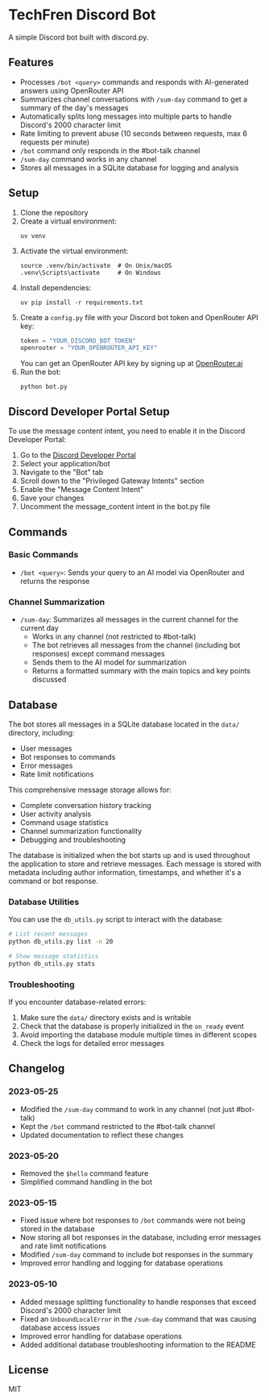 # TechFren Discord Bot

A simple Discord bot built with discord.py.

## Features

- Processes `/bot <query>` commands and responds with AI-generated answers using OpenRouter API
- Summarizes channel conversations with `/sum-day` command to get a summary of the day's messages
- Automatically splits long messages into multiple parts to handle Discord's 2000 character limit
- Rate limiting to prevent abuse (10 seconds between requests, max 6 requests per minute)
- `/bot` command only responds in the #bot-talk channel
- `/sum-day` command works in any channel
- Stores all messages in a SQLite database for logging and analysis

## Setup

1. Clone the repository
2. Create a virtual environment:
   ```
   uv venv
   ```
3. Activate the virtual environment:
   ```
   source .venv/bin/activate  # On Unix/macOS
   .venv\Scripts\activate     # On Windows
   ```
4. Install dependencies:
   ```
   uv pip install -r requirements.txt
   ```
5. Create a `config.py` file with your Discord bot token and OpenRouter API key:
   ```python
   token = "YOUR_DISCORD_BOT_TOKEN"
   openrouter = "YOUR_OPENROUTER_API_KEY"
   ```
   You can get an OpenRouter API key by signing up at [OpenRouter.ai](https://openrouter.ai/)
6. Run the bot:
   ```
   python bot.py
   ```

## Discord Developer Portal Setup

To use the message content intent, you need to enable it in the Discord Developer Portal:

1. Go to the [Discord Developer Portal](https://discord.com/developers/applications/)
2. Select your application/bot
3. Navigate to the "Bot" tab
4. Scroll down to the "Privileged Gateway Intents" section
5. Enable the "Message Content Intent"
6. Save your changes
7. Uncomment the message_content intent in the bot.py file

## Commands

### Basic Commands

- `/bot <query>`: Sends your query to an AI model via OpenRouter and returns the response

### Channel Summarization

- `/sum-day`: Summarizes all messages in the current channel for the current day
  - Works in any channel (not restricted to #bot-talk)
  - The bot retrieves all messages from the channel (including bot responses) except command messages
  - Sends them to the AI model for summarization
  - Returns a formatted summary with the main topics and key points discussed

## Database

The bot stores all messages in a SQLite database located in the `data/` directory, including:
- User messages
- Bot responses to commands
- Error messages
- Rate limit notifications

This comprehensive message storage allows for:

- Complete conversation history tracking
- User activity analysis
- Command usage statistics
- Channel summarization functionality
- Debugging and troubleshooting

The database is initialized when the bot starts up and is used throughout the application to store and retrieve messages. Each message is stored with metadata including author information, timestamps, and whether it's a command or bot response.

### Database Utilities

You can use the `db_utils.py` script to interact with the database:

```bash
# List recent messages
python db_utils.py list -n 20

# Show message statistics
python db_utils.py stats
```

### Troubleshooting

If you encounter database-related errors:

1. Make sure the `data/` directory exists and is writable
2. Check that the database is properly initialized in the `on_ready` event
3. Avoid importing the database module multiple times in different scopes
4. Check the logs for detailed error messages

## Changelog

### 2023-05-25
- Modified the `/sum-day` command to work in any channel (not just #bot-talk)
- Kept the `/bot` command restricted to the #bot-talk channel
- Updated documentation to reflect these changes

### 2023-05-20
- Removed the `$hello` command feature
- Simplified command handling in the bot

### 2023-05-15
- Fixed issue where bot responses to `/bot` commands were not being stored in the database
- Now storing all bot responses in the database, including error messages and rate limit notifications
- Modified `/sum-day` command to include bot responses in the summary
- Improved error handling and logging for database operations

### 2023-05-10
- Added message splitting functionality to handle responses that exceed Discord's 2000 character limit
- Fixed an `UnboundLocalError` in the `/sum-day` command that was causing database access issues
- Improved error handling for database operations
- Added additional database troubleshooting information to the README

## License

MIT
